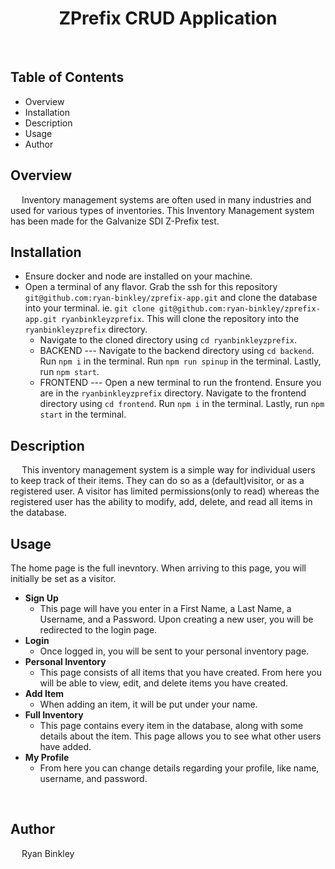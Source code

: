 <h1 align='center'> ZPrefix CRUD Application </h1>

<br/>

## Table of Contents
- Overview
- Installation
- Description
- Usage
- Author


## Overview
&emsp; Inventory management systems are often used in many industries and used for various types of inventories. This Inventory Management system has been made for the Galvanize SDI Z-Prefix test.


## Installation
- Ensure docker and node are installed on your machine.
- Open a terminal of any flavor. Grab the ssh for this repository `git@github.com:ryan-binkley/zprefix-app.git` and clone the database into your terminal. ie. `git clone git@github.com:ryan-binkley/zprefix-app.git ryanbinkleyzprefix`. This will clone the repository into the `ryanbinkleyzprefix` directory.
  - Navigate to the cloned directory using `cd ryanbinkleyzprefix`.
  - BACKEND --- Navigate to the backend directory using `cd backend`. Run `npm i` in the terminal. Run `npm run spinup` in the terminal. Lastly, run `npm start`.
  - FRONTEND --- Open a new terminal to run the frontend. Ensure you are in the `ryanbinkleyzprefix` directory. Navigate to the frontend directory using `cd frontend`. Run `npm i` in the terminal. Lastly, run `npm start` in the terminal.


## Description
&emsp; This inventory management system is a simple way for individual users to keep track of their items. They can do so as a (default)visitor, or as a registered user. A visitor has limited permissions(only to read) whereas the registered user has the ability to modify, add, delete, and read all items in the database.

## Usage
The home page is the full inevntory. When arriving to this page, you will initially be set as a visitor.
- **Sign Up**
   - This page will have you enter in a First Name, a Last Name, a Username, and a Password. Upon creating a new user, you will be redirected to the login page.
- **Login**
   - Once logged in, you will be sent to your personal inventory page.
- **Personal Inventory**
   - This page consists of all items that you have created. From here you will be able to view, edit, and delete items you have created.
- **Add Item**
   - When adding an item, it will be put under your name.
- **Full Inventory**
   - This page contains every item in the database, along with some details about the item. This page allows you to see what other users have added.
- **My Profile**
   - From here you can change details regarding your profile, like name, username, and password. 

<br/>

## Author
&emsp; Ryan Binkley

<br/>